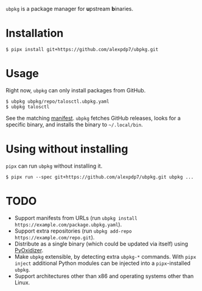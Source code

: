 `ubpkg` is a package manager for **u**pstream **b**inaries.

# Installation

```
$ pipx install git+https://github.com/alexpdp7/ubpkg.git
```

# Usage

Right now, `ubpkg` can only install packages from GitHub.

```
$ ubpkg ubpkg/repo/talosctl.ubpkg.yaml
$ ubpkg talosctl
```

See the matching [manifest](ubpkg/repo/talosctl.ubpkg.yaml).
`ubpkg` fetches GitHub releases, looks for a specific binary, and installs the binary to `~/.local/bin`.

# Using without installing

`pipx` can run `ubpkg` without installing it.

```
$ pipx run --spec git+https://github.com/alexpdp7/ubpkg.git ubpkg ...
```

# TODO

* Support manifests from URLs (run `ubpkg install https://example.com/package.ubpkg.yaml`).
* Support extra repositories (run `ubpkg add-repo https://example.com/repo.git`).
* Distribute as a single binary (which could be updated via itself) using [PyOxidizer](https://pyoxidizer.readthedocs.io/en/stable/pyoxidizer.html).
* Make `ubpkg` extensible, by detecting extra `ubpkg-*` commands.
  With `pipx inject` additional Python modules can be injected into a `pipx`-installed `ubpkg`.
* Support architectures other than x86 and operating systems other than Linux.
